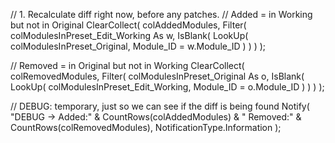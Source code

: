 // 1. Recalculate diff right now, before any patches.
// Added = in Working but not in Original
ClearCollect(
    colAddedModules,
    Filter(
        colModulesInPreset_Edit_Working As w,
        IsBlank(
            LookUp(
                colModulesInPreset_Original,
                Module_ID = w.Module_ID
            )
        )
    )
);

// Removed = in Original but not in Working
ClearCollect(
    colRemovedModules,
    Filter(
        colModulesInPreset_Original As o,
        IsBlank(
            LookUp(
                colModulesInPreset_Edit_Working,
                Module_ID = o.Module_ID
            )
        )
    )
);

// DEBUG: temporary, just so we can see if the diff is being found
Notify(
    "DEBUG -> Added:" & CountRows(colAddedModules) &
    " Removed:" & CountRows(colRemovedModules),
    NotificationType.Information
);
